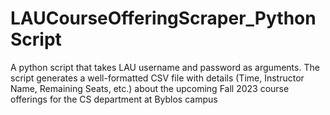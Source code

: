# LAUCourseOfferingScraper_PythonScript
A python script that takes LAU  username and password as arguments. The script generates a well-formatted CSV file with details (Time, Instructor Name, Remaining Seats, etc.) about the upcoming Fall 2023 course offerings for the CS department at Byblos campus
